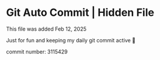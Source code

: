# Git Auto Commit | Hidden File

This file was added Feb 12, 2025

Just for fun and keeping my daily git commit active 🤪

commit number: 3115429
